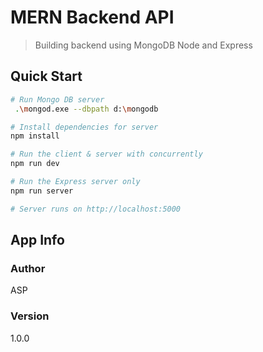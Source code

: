 # MERN Backend API

> Building backend using MongoDB Node and Express

## Quick Start

```bash
# Run Mongo DB server 
 .\mongod.exe --dbpath d:\mongodb

# Install dependencies for server
npm install

# Run the client & server with concurrently
npm run dev

# Run the Express server only
npm run server

# Server runs on http://localhost:5000
```


## App Info

### Author

ASP

### Version

1.0.0